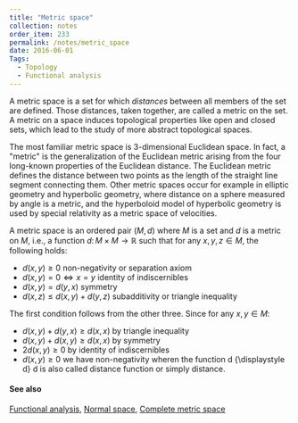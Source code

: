 ```yaml
---
title: "Metric space"
collection: notes
order_item: 233
permalink: /notes/metric_space
date: 2016-06-01
Tags:
  - Topology
  - Functional analysis
---
```


A metric space is a set for which *distances* between all members of the set are defined. Those distances, taken together, are called a metric on the set. A metric on a space induces topological properties like open and closed sets, which lead to the study of more abstract topological spaces.

The most familiar metric space is 3-dimensional Euclidean space. In fact, a "metric" is the generalization of the Euclidean metric arising from the four long-known properties of the Euclidean distance. The Euclidean metric defines the distance between two points as the length of the straight line segment connecting them. Other metric spaces occur for example in elliptic geometry and hyperbolic geometry, where distance on a sphere measured by angle is a metric, and the hyperboloid model of hyperbolic geometry is used by special relativity as a metric space of velocities.

A metric space is an ordered pair ${\displaystyle (M,d)}$ where ${\displaystyle M}$ is a set and ${\displaystyle d}$ is a metric on ${\displaystyle M}$, i.e., a function ${\displaystyle d\colon M\times M\to \mathbb {R} }$ such that for any ${\displaystyle x,y,z\in M}$, the following holds:
* ${\displaystyle d(x,y)\geq 0}$ non-negativity or separation axiom
* ${\displaystyle d(x,y)=0\Leftrightarrow x=y}$	identity of indiscernibles
* ${\displaystyle d(x,y)=d(y,x)}$ symmetry
* ${\displaystyle d(x,z)\leq d(x,y)+d(y,z)}$ subadditivity or triangle inequality

The first condition follows from the other three. Since for any ${\displaystyle x,y\in M}$:
* ${\displaystyle d(x,y)+d(y,x)\geq d(x,x)}$ by triangle inequality
* ${\displaystyle d(x,y)+d(x,y)\geq d(x,x)}$ by symmetry
* ${\displaystyle 2d(x,y)\geq 0}$ by identity of indiscernibles
* ${\displaystyle d(x,y)\geq 0}$ we have non-negativity
wheren the function d {\displaystyle d} d is also called distance function or simply distance.


#### See also
[Functional analysis](/notes/functional_analysis), [Normal space](/notes/normal_space), [Complete metric space](/notes/complete_metric_space)








